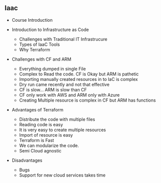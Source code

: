 ##  Iaac
   - Course Introduction

- Introduction to Infrastructure as Code
   - Challenges with Traditional IT Infrastrucure
   - Types of IaaC Tools
   - Why Terraform



-   Challenges with CF and ARM
        
     -    Everything dumped in single File
     -    Complex to Read the code. CF is Okay but ARM is pathetic
     -    Importing manually created resources in to IaC is complex
     -    Dry run came recently and not that effective
     -    CF is slow... ARM is slow than CF
     -    CF only work with AWS and ARM only with Azure
     -    Creating Multiple resource is complex in CF but ARM has functions
   
-   Advantages of Terraform
    -  Distribute the code with multiple files
    -  Reading code is easy
    -  It is very easy to create multiple resources 
    -  Import of resource is easy
    -  Terraform is Fast
    -  We can modularize the code.
    -  Semi Cloud agnostic

 - Disadvantages
      
    -  Bugs
    -  Support for new cloud services takes time
